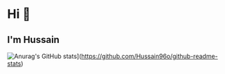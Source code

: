 # Hi 👋 
## I'm Hussain 
![Anurag's GitHub stats](https://github-readme-stats.vercel.app/api?username=Hussain96o)](https://github.com/Hussain96o/github-readme-stats)

